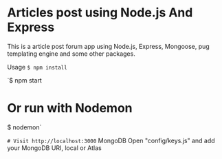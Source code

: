 # Articles post using Node.js And Express
This is a article post forum app using Node.js, Express, Mongoose, pug templating engine and some other packages.

Usage
`$ npm install`

`$ npm start
# Or run with Nodemon
$ nodemon`

`# Visit http://localhost:3000`
MongoDB
Open "config/keys.js" and add your MongoDB URI, local or Atlas